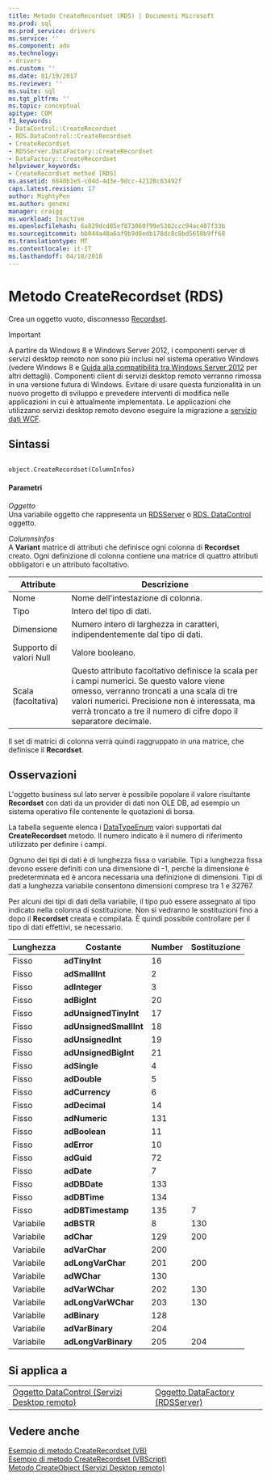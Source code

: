 ```yaml
---
title: Metodo CreateRecordset (RDS) | Documenti Microsoft
ms.prod: sql
ms.prod_service: drivers
ms.service: ''
ms.component: ado
ms.technology:
- drivers
ms.custom: ''
ms.date: 01/19/2017
ms.reviewer: ''
ms.suite: sql
ms.tgt_pltfrm: ''
ms.topic: conceptual
apitype: COM
f1_keywords:
- DataControl::CreateRecordset
- RDS.DataControl::CreateRecordset
- CreateRecordset
- RDSServer.DataFactory::CreateRecordset
- DataFactory::CreateRecordset
helpviewer_keywords:
- CreateRecordset method [RDS]
ms.assetid: 6840b1e5-c04d-4d3e-9dcc-42128c83492f
caps.latest.revision: 17
author: MightyPen
ms.author: genemi
manager: craigg
ms.workload: Inactive
ms.openlocfilehash: 6a829dcd85ef873060f99e5302ccc94ac407f33b
ms.sourcegitcommit: bb044a48a6af9b9d8edb178dc8c8bd5658b9ff68
ms.translationtype: MT
ms.contentlocale: it-IT
ms.lasthandoff: 04/18/2018
---
```

# <a name="createrecordset-method-rds"></a>Metodo CreateRecordset (RDS)
Crea un oggetto vuoto, disconnesso [Recordset](../../../ado/reference/ado-api/recordset-object-ado.md).  
  
> [!IMPORTANT]
>  A partire da Windows 8 e Windows Server 2012, i componenti server di servizi desktop remoto non sono più inclusi nel sistema operativo Windows (vedere Windows 8 e [Guida alla compatibilità tra Windows Server 2012](https://www.microsoft.com/en-us/download/details.aspx?id=27416) per altri dettagli). Componenti client di servizi desktop remoto verranno rimossa in una versione futura di Windows. Evitare di usare questa funzionalità in un nuovo progetto di sviluppo e prevedere interventi di modifica nelle applicazioni in cui è attualmente implementata. Le applicazioni che utilizzano servizi desktop remoto devono eseguire la migrazione a [servizio dati WCF](http://go.microsoft.com/fwlink/?LinkId=199565).  
  
## <a name="syntax"></a>Sintassi  
  
```  
  
object.CreateRecordset(ColumnInfos)  
```  
  
#### <a name="parameters"></a>Parametri  
 *Oggetto*  
 Una variabile oggetto che rappresenta un [RDSServer](../../../ado/reference/rds-api/datafactory-object-rdsserver.md) o [RDS. DataControl](../../../ado/reference/rds-api/datacontrol-object-rds.md) oggetto.  
  
 *ColumnsInfos*  
 A **Variant** matrice di attributi che definisce ogni colonna di **Recordset** creato. Ogni definizione di colonna contiene una matrice di quattro attributi obbligatori e un attributo facoltativo.  
  
|Attribute|Descrizione|  
|---------------|-----------------|  
|Nome|Nome dell'intestazione di colonna.|  
|Tipo|Intero del tipo di dati.|  
|Dimensione|Numero intero di larghezza in caratteri, indipendentemente dal tipo di dati.|  
|Supporto di valori Null|Valore booleano.|  
|Scala (facoltativa)|Questo attributo facoltativo definisce la scala per i campi numerici. Se questo valore viene omesso, verranno troncati a una scala di tre valori numerici. Precisione non è interessata, ma verrà troncato a tre il numero di cifre dopo il separatore decimale.|  
  
 Il set di matrici di colonna verrà quindi raggruppato in una matrice, che definisce il **Recordset**.  
  
## <a name="remarks"></a>Osservazioni  
 L'oggetto business sul lato server è possibile popolare il valore risultante **Recordset** con dati da un provider di dati non OLE DB, ad esempio un sistema operativo file contenente le quotazioni di borsa.  
  
 La tabella seguente elenca i [DataTypeEnum](../../../ado/reference/ado-api/datatypeenum.md) valori supportati dal **CreateRecordset** metodo. Il numero indicato è il numero di riferimento utilizzato per definire i campi.  
  
 Ognuno dei tipi di dati è di lunghezza fissa o variabile. Tipi a lunghezza fissa devono essere definiti con una dimensione di -1, perché la dimensione è predeterminata ed è ancora necessaria una definizione di dimensioni. Tipi di dati a lunghezza variabile consentono dimensioni compreso tra 1 e 32767.  
  
 Per alcuni dei tipi di dati della variabile, il tipo può essere assegnato al tipo indicato nella colonna di sostituzione. Non si vedranno le sostituzioni fino a dopo il **Recordset** creata e compilata. È quindi possibile controllare per il tipo di dati effettivi, se necessario.  
  
|Lunghezza|Costante|Number|Sostituzione|  
|------------|--------------|------------|------------------|  
|Fisso|**adTinyInt**|16||  
|Fisso|**adSmallInt**|2||  
|Fisso|**adInteger**|3||  
|Fisso|**adBigInt**|20||  
|Fisso|**adUnsignedTinyInt**|17||  
|Fisso|**adUnsignedSmallInt**|18||  
|Fisso|**adUnsignedInt**|19||  
|Fisso|**adUnsignedBigInt**|21||  
|Fisso|**adSingle**|4||  
|Fisso|**adDouble**|5||  
|Fisso|**adCurrency**|6||  
|Fisso|**adDecimal**|14||  
|Fisso|**adNumeric**|131||  
|Fisso|**adBoolean**|11||  
|Fisso|**adError**|10||  
|Fisso|**adGuid**|72||  
|Fisso|**adDate**|7||  
|Fisso|**adDBDate**|133||  
|Fisso|**adDBTime**|134||  
|Fisso|**adDBTimestamp**|135|7|  
|Variabile|**adBSTR**|8|130|  
|Variabile|**adChar**|129|200|  
|Variabile|**adVarChar**|200||  
|Variabile|**adLongVarChar**|201|200|  
|Variabile|**adWChar**|130||  
|Variabile|**adVarWChar**|202|130|  
|Variabile|**adLongVarWChar**|203|130|  
|Variabile|**adBinary**|128||  
|Variabile|**adVarBinary**|204||  
|Variabile|**adLongVarBinary**|205|204|  
  
## <a name="applies-to"></a>Si applica a  
  
|||  
|-|-|  
|[Oggetto DataControl (Servizi Desktop remoto)](../../../ado/reference/rds-api/datacontrol-object-rds.md)|[Oggetto DataFactory (RDSServer)](../../../ado/reference/rds-api/datafactory-object-rdsserver.md)|  
  
## <a name="see-also"></a>Vedere anche  
 [Esempio di metodo CreateRecordset (VB)](../../../ado/reference/ado-api/createrecordset-method-example-vb.md)   
 [Esempio di metodo CreateRecordset (VBScript)](../../../ado/reference/rds-api/createrecordset-method-example-vbscript.md)   
 [Metodo CreateObject (Servizi Desktop remoto)](../../../ado/reference/rds-api/createobject-method-rds.md)



